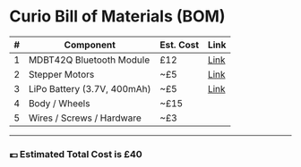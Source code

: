 # Curio Bill of Materials (BOM)

| # | Component | Est. Cost | Link
|---|-----------|-----------| ----
| 1 | MDBT42Q Bluetooth Module | £12 | [Link](https://shop.espruino.com/mdbt42q/mdbt42q-module)
| 2 | Stepper Motors | ~£5 | [Link](https://amzn.eu/d/4aenMIB)
| 3 | LiPo Battery (3.7V, 400mAh) | ~£5 | [Link](https://kitronik.co.uk/products/2209-polymer-lithium-ion-battery-37v-400mah)
| 4 | Body / Wheels | ~£15 |
| 5 | Wires / Screws / Hardware | ~£3 |

---

### 💷 Estimated Total Cost is **£40**
